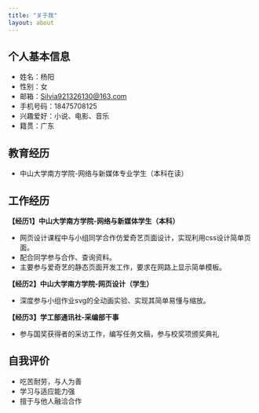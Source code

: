 ```yaml
---
title: "关于我"
layout: about
---
```

## 个人基本信息
* 姓名：杨阳
* 性别：女
* 邮箱：Silvia921326130@163.com
* 手机号码：18475708125
* 兴趣爱好：小说、电影、音乐
* 籍贯：广东

## 教育经历
* 中山大学南方学院-网络与新媒体专业学生（本科在读）

## 工作经历
**【经历1】中山大学南方学院-网络与新媒体学生（本科）**
* 网页设计课程中与小组同学合作仿爱奇艺页面设计，实现利用css设计简单页面。
* 配合同学参与合作、查询资料。
* 主要参与爱奇艺的静态页面开发工作，要求在网路上显示简单模板。

**【经历2】中山大学南方学院-网页设计（学生）**
* 深度参与小组作业svg的全动画实验、实现其简单易懂与缩放。

**【经历3】学工部通讯社-采编部干事**
* 参与国奖获得者的采访工作，编写任务文稿，参与校奖项颁奖典礼

## 自我评价
* 吃苦耐劳，与人为善
* 学习与适应能力强
* 擅于与他人融洽合作